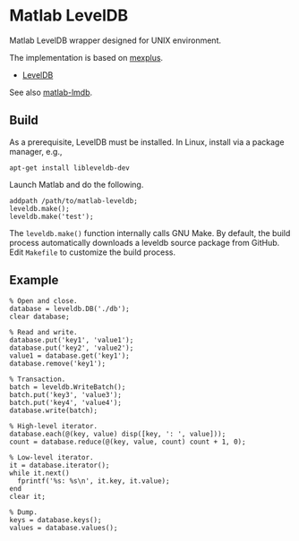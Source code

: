 Matlab LevelDB
==============

Matlab LevelDB wrapper designed for UNIX environment.

The implementation is based on [mexplus](http://github.com/kyamagu/mexplus).

 * [LevelDB](https://code.google.com/p/leveldb/)

See also [matlab-lmdb](http://github.com/kyamagu/matlab-lmdb).

Build
-----

As a prerequisite, LevelDB must be installed. In Linux, install via a package
manager, e.g.,

    apt-get install libleveldb-dev

Launch Matlab and do the following.

    addpath /path/to/matlab-leveldb;
    leveldb.make();
    leveldb.make('test');

The `leveldb.make()` function internally calls GNU Make. By default, the build
process automatically downloads a leveldb source package from GitHub. Edit
`Makefile` to customize the build process.

Example
-------

    % Open and close.
    database = leveldb.DB('./db');
    clear database;

    % Read and write.
    database.put('key1', 'value1');
    database.put('key2', 'value2');
    value1 = database.get('key1');
    database.remove('key1');

    % Transaction.
    batch = leveldb.WriteBatch();
    batch.put('key3', 'value3');
    batch.put('key4', 'value4');
    database.write(batch);

    % High-level iterator.
    database.each(@(key, value) disp([key, ': ', value]));
    count = database.reduce(@(key, value, count) count + 1, 0);

    % Low-level iterator.
    it = database.iterator();
    while it.next()
      fprintf('%s: %s\n', it.key, it.value);
    end
    clear it;

    % Dump.
    keys = database.keys();
    values = database.values();

